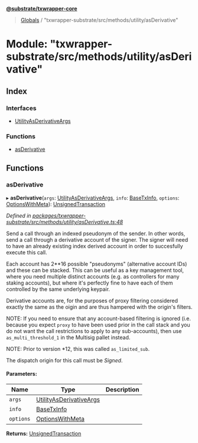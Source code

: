 **[@substrate/txwrapper-core](../README.md)**

> [Globals](../globals.md) / "txwrapper-substrate/src/methods/utility/asDerivative"

# Module: "txwrapper-substrate/src/methods/utility/asDerivative"

## Index

### Interfaces

* [UtilityAsDerivativeArgs](../interfaces/_txwrapper_substrate_src_methods_utility_asderivative_.utilityasderivativeargs.md)

### Functions

* [asDerivative](_txwrapper_substrate_src_methods_utility_asderivative_.md#asderivative)

## Functions

### asDerivative

▸ **asDerivative**(`args`: [UtilityAsDerivativeArgs](../interfaces/_txwrapper_substrate_src_methods_utility_asderivative_.utilityasderivativeargs.md), `info`: [BaseTxInfo](../interfaces/_txwrapper_core_src_types_method_.basetxinfo.md), `options`: [OptionsWithMeta](../interfaces/_txwrapper_core_src_types_method_.optionswithmeta.md)): [UnsignedTransaction](../interfaces/_txwrapper_core_src_types_method_.unsignedtransaction.md)

*Defined in [packages/txwrapper-substrate/src/methods/utility/asDerivative.ts:48](https://github.com/paritytech/txwrapper-core/blob/15c9541/packages/txwrapper-substrate/src/methods/utility/asDerivative.ts#L48)*

Send a call through an indexed pseudonym of the sender. In other words, send a call through a
derivative account of the signer. The signer will need to have an already existing index derived
account in order to succesfully execute this call.

Each account has 2**16 possible "pseudonyms" (alternative account IDs) and these can be
stacked. This can be useful as a key management tool, where you need multiple distinct accounts
(e.g. as controllers for many staking accounts), but where it's perfectly fine to have each of
them controlled by the same underlying keypair.

Derivative accounts are, for the purposes of proxy filtering considered exactly
the same as the oigin and are thus hampered with the origin's filters.

NOTE: If you need to ensure that any account-based filtering is ignored (i.e.
because you expect `proxy` to have been used prior in the call stack and you do not want
the call restrictions to apply to any sub-accounts), then use `as_multi_threshold_1`
in the Multisig pallet instead.

NOTE: Prior to version *12, this was called `as_limited_sub`.

The dispatch origin for this call must be _Signed_.

#### Parameters:

Name | Type | Description |
------ | ------ | ------ |
`args` | [UtilityAsDerivativeArgs](../interfaces/_txwrapper_substrate_src_methods_utility_asderivative_.utilityasderivativeargs.md) |  |
`info` | [BaseTxInfo](../interfaces/_txwrapper_core_src_types_method_.basetxinfo.md) |  |
`options` | [OptionsWithMeta](../interfaces/_txwrapper_core_src_types_method_.optionswithmeta.md) |   |

**Returns:** [UnsignedTransaction](../interfaces/_txwrapper_core_src_types_method_.unsignedtransaction.md)

